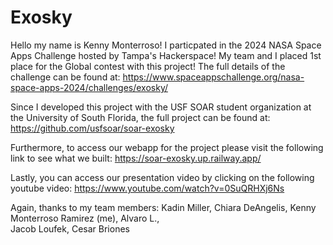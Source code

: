 # Exosky
Hello my name is Kenny Monterroso! I particpated in the 2024 NASA Space Apps Challenge hosted by Tampa's Hackerspace!
My team and I placed 1st place for the Global contest with this project!
The full details of the challenge can be found at:
https://www.spaceappschallenge.org/nasa-space-apps-2024/challenges/exosky/

Since I developed this project with the USF SOAR student organization at the University of South Florida, the full project can be found at:
https://github.com/usfsoar/soar-exosky

Furthermore, to access our webapp for the project please visit the following link to see what we built:
https://soar-exosky.up.railway.app/

Lastly, you can access our presentation video by clicking on the following youtube video:
https://www.youtube.com/watch?v=0SuQRHXj6Ns

Again, thanks to my team members:
Kadin Miller, 
Chiara DeAngelis, 
Kenny Monterroso Ramirez (me), 
Alvaro L.,  
Jacob Loufek, 
Cesar Briones
